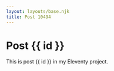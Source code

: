 ```yaml
---
layout: layouts/base.njk
title: Post 10494
---
```


# Post {{ id }}

This is post {{ id }} in my Eleventy project.
